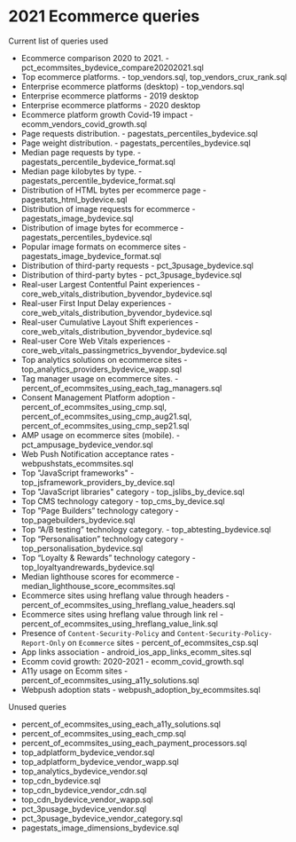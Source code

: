 # 2021 Ecommerce queries

<!--
  This directory contains all of the 2021 Ecommerce chapter queries.

  Each query should have a corresponding `metric_name.sql` file.
  Note that readers are linked to this directory, so try to make the SQL file names descriptive for easy browsing.

  Analysts: if helpful, you can use this README to give additional info about the queries.
-->

Current list of queries used

* Ecommerce comparison 2020 to 2021. - pct_ecommsites_bydevice_compare20202021.sql
* Top ecommerce platforms. - top_vendors.sql, top_vendors_crux_rank.sql
* Enterprise ecommerce platforms (desktop) - top_vendors.sql
* Enterprise ecommerce platforms - 2019 desktop
* Enterprise ecommerce platforms - 2020 desktop
* Ecommerce platform growth Covid-19 impact - ecomm_vendors_covid_growth.sql
* Page requests distribution. - pagestats_percentiles_bydevice.sql
* Page weight distribution. - pagestats_percentiles_bydevice.sql
* Median page requests by type. - pagestats_percentile_bydevice_format.sql
* Median page kilobytes by type. - pagestats_percentile_bydevice_format.sql
* Distribution of HTML bytes per ecommerce page - pagestats_html_bydevice.sql
* Distribution of image requests for ecommerce - pagestats_image_bydevice.sql
* Distribution of image bytes for ecommerce - pagestats_percentiles_bydevice.sql
* Popular image formats on ecommerce sites - pagestats_image_bydevice_format.sql
* Distribution of third-party requests - pct_3pusage_bydevice.sql
* Distribution of third-party bytes - pct_3pusage_bydevice.sql
* Real-user Largest Contentful Paint experiences - core_web_vitals_distribution_byvendor_bydevice.sql
* Real-user First Input Delay experiences - core_web_vitals_distribution_byvendor_bydevice.sql
* Real-user Cumulative Layout Shift experiences - core_web_vitals_distribution_byvendor_bydevice.sql
* Real-user Core Web Vitals experiences - core_web_vitals_passingmetrics_byvendor_bydevice.sql
* Top analytics solutions on ecommerce sites - top_analytics_providers_bydevice_wapp.sql
* Tag manager usage on ecommerce sites. - percent_of_ecommsites_using_each_tag_managers.sql
* Consent Management Platform adoption - percent_of_ecommsites_using_cmp.sql, percent_of_ecommsites_using_cmp_aug21.sql, percent_of_ecommsites_using_cmp_sep21.sql
* AMP usage on ecommerce sites (mobile). - pct_ampusage_bydevice_vendor.sql
* Web Push Notification acceptance rates - webpushstats_ecommsites.sql
* Top "JavaScript frameworks" - top_jsframework_providers_by_device.sql
* Top "JavaScript libraries" category - top_jslibs_by_device.sql
* Top CMS technology category - top_cms_by_device.sql
* Top "Page Builders” technology category - top_pagebuilders_bydevice.sql
* Top “A/B testing” technology category. - top_abtesting_bydevice.sql
* Top “Personalisation” technology category - top_personalisation_bydevice.sql
* Top “Loyalty & Rewards” technology category - top_loyaltyandrewards_bydevice.sql
* Median lighthouse scores for ecommerce - median_lighthouse_score_ecommsites.sql
* Ecommerce sites using hreflang value through headers - percent_of_ecommsites_using_hreflang_value_headers.sql
* Ecommerce sites using hreflang value through link rel - percent_of_ecommsites_using_hreflang_value_link.sql
* Presence of `Content-Security-Policy` and `Content-Security-Policy-Report-Only` on `Ecommerce` sites - percent_of_ecommsites_csp.sql
* App links association - android_ios_app_links_ecomm_sites.sql
* Ecomm covid growth: 2020-2021 - ecomm_covid_growth.sql
* A11y usage on Ecomm sites - percent_of_ecommsites_using_a11y_solutions.sql
* Webpush adoption stats - webpush_adoption_by_ecommsites.sql

Unused queries

* percent_of_ecommsites_using_each_a11y_solutions.sql
* percent_of_ecommsites_using_each_cmp.sql
* percent_of_ecommsites_using_each_payment_processors.sql
* top_adplatform_bydevice_vendor.sql
* top_adplatform_bydevice_vendor_wapp.sql
* top_analytics_bydevice_vendor.sql
* top_cdn_bydevice.sql
* top_cdn_bydevice_vendor_cdn.sql
* top_cdn_bydevice_vendor_wapp.sql
* pct_3pusage_bydevice_vendor.sql
* pct_3pusage_bydevice_vendor_category.sql
* pagestats_image_dimensions_bydevice.sql
